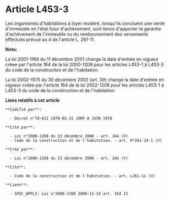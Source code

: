# Article L453-3

Les organismes d'habitations à loyer modéré, lorsqu'ils concluent une vente d'immeuble en l'état futur d'achèvement, sont
tenus d'apporter la garantie d'achèvement de l'immeuble ou du remboursement des versements effectués prévue au d de l'article
L. 261-11.

**Nota:**

La loi 2001-1168 du 11 décembre 2001 change la date d'entrée en vigueur créee par l'article 164 de la loi 2000-1208 pour les
articles L453-1 à L453-3 du code de la construction et de l'habitation.

La loi 2002-1575 du 30 décembre 2002 (art. 39) change la date d'entrée en vigueur créée par l'article 164 de la loi 2002-1208
pour les articles L453-1 à L453-3 du code de la construction et de l'habitation.

**Liens relatifs à cet article**

	**Codifié par**:

	  - Décret n°78-621 1978-05-31 JORF 8 JUIN 1978

	**Cité par**:

	  - Loi n°2000-1208 du 13 décembre 2000 - art. 164 (V)
	  - Code de la construction et de l'habitation. - art. R*261-24-1 (V)

	**Créé par**:

	  - Loi n°2000-1208 du 13 décembre 2000 - art. 164 (V)

	**Cite**:

	  - Code de la construction et de l'habitation. - art. L261-11 (V)

	**Liens**:

	  - SPEC_APPLI: Loi n°2000-1208 2000-12-14 art. 164 II
